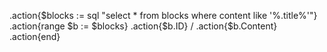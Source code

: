 .action{$blocks := sql "select * from blocks where content like '%.title%'"}
.action{range $b := $blocks}
.action{$b.ID} / .action{$b.Content}
.action{end}